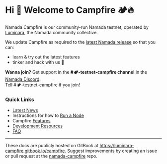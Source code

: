 # Hi 👋 Welcome to Campfire 🏕️🔥

Namada Campfire is our community-run Namada testnet, operated by [Luminara](https://luminara.icu), the Namada community collective.  

We update Campfire as required to the [latest Namada release](https://github.com/anoma/namada/releases) so that you can:

- learn & try out the latest features
- tinker and hack with us 🙂

**Wanna join?** Get support in the **#🏕️-testnet-campfire channel** in the [Namada Discord](https://discord.gg/namada).  
Tell #🏕️-testnet-campfire if you join!

### Quick Links
- [Latest News](./news)
- Instructions for how to [Run a Node](./install.md)
- Campfire [Features](./features)
- [Development Resources](./development)
- [FAQ](./faq)

---
These docs are publicly hosted on GitBook at https://luminara-campfire.gitbook.io/campfire.
Suggest improvements by creating an issue or pull request at the [namada-campfire](https://github.com/vknowable/namada-campfire) repo.
